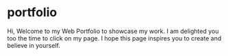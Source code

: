 # portfolio
Hi, 
Welcome to my Web Portfolio to showcase my work. I am delighted you too the time to click on my page.
I hope this page inspires you to create and believe in yourself. 

